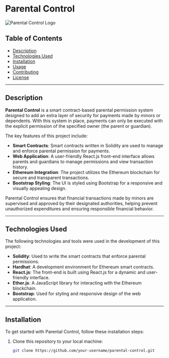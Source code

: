 # Parental Control

![Parental Control Logo](https://encrypted-tbn0.gstatic.com/images?q=tbn:ANd9GcTskbSkcMG2EwM-8kGuNcm2_RV-g8TxE_DZIe8zFrw&s)

## Table of Contents

- [Description](#description)
- [Technologies Used](#technologies-used)
- [Installation](#installation)
- [Usage](#usage)
- [Contributing](#contributing)
- [License](#license)

---

## Description

**Parental Control** is a smart contract-based parental permission system designed to add an extra layer of security for payments made by minors or dependents. With this system in place, payments can only be executed with the explicit permission of the specified owner (the parent or guardian).

The key features of this project include:
- **Smart Contracts**: Smart contracts written in Solidity are used to manage and enforce parental permission for payments.
- **Web Application**: A user-friendly React.js front-end interface allows parents and guardians to manage permissions and view transaction history.
- **Ethereum Integration**: The project utilizes the Ethereum blockchain for secure and transparent transactions.
- **Bootstrap Styling**: The UI is styled using Bootstrap for a responsive and visually appealing design.

Parental Control ensures that financial transactions made by minors are supervised and approved by their designated authorities, helping prevent unauthorized expenditures and ensuring responsible financial behavior.

---

## Technologies Used

The following technologies and tools were used in the development of this project:

- **Solidity**: Used to write the smart contracts that enforce parental permissions.
- **Hardhat**: A development environment for Ethereum smart contracts.
- **React.js**: The front-end is built using React.js for a dynamic and user-friendly interface.
- **Ether.js**: A JavaScript library for interacting with the Ethereum blockchain.
- **Bootstrap**: Used for styling and responsive design of the web application.

---

## Installation

To get started with Parental Control, follow these installation steps:

1. Clone this repository to your local machine:

   ```bash
   git clone https://github.com/your-username/parental-control.git
